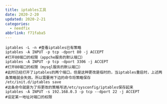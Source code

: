 ```yaml
---
title: iptables工具
date: 2020-2-20
updated: 2020-2-21
categories:
  - needfix
abbrlink: f71faba5
---
```

    iptables -L -n #查看iptables已有策略
	iptables -A INPUT -p tcp -dport 80 -j ACCEPT 
	#打开80端口的权限（appche服务的默认端口）
	iptables -A INPUT -p tcp -dport 3306 -j ACCEPT 
	#打开80端口的权限（mysql服务的默认端口） 
	#此时已经打开了iptables的两个端口，但是这种更改是临时的，当iptables重启时，上述两条策略就会失效。所以需要用下边的命令将策略保存
	/etc/init.d/iptables save  
	#这条命令就是为了将更改的策略写进/etc/sysconfig/iptables保存起来
	iptables -A INPUT -s 192.168.0.3 -p tcp --dport 22 -j ACCEPT 
	#设定某一地址对端口的权限